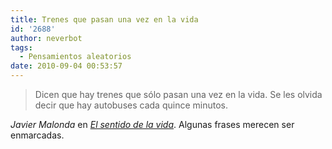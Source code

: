 ```yaml
---
title: Trenes que pasan una vez en la vida
id: '2688'
author: neverbot
tags:
  - Pensamientos aleatorios
date: 2010-09-04 00:53:57
---
```


> Dicen que hay trenes que sólo pasan una vez en la vida. Se les olvida decir que hay autobuses cada quince minutos.

_Javier Malonda_ en [_El sentido de la vida_](http://www.elsentidodelavida.net/la-pausa). Algunas frases merecen ser enmarcadas.